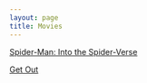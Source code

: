```yaml
---
layout: page
title: Movies
---
```


[Spider-Man: Into the Spider-Verse](https://karlcxu.github.io/KarlChoiReviews/2018/12/14/Spider-Verse.html)

[Get Out](https://karlcxu.github.io/KarlChoiReviews/2017/02/17/Get-Out.html)
